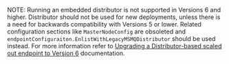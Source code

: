 NOTE: Running an embedded distributor is not supported in Versions 6 and higher. Distributor should not be used for new deployments, unless there is a need for backwards compatibility with Versions 5 or lower. Related configuration sections like `MasterNodeConfig` are obsoleted and `endpointConfiguraiton.EnlistWithLegacyMSMQDistributor` should be used instead. For more information refer to [Upgrading a Distributor-based scaled out endpoint to Version 6](/samples/scaleout/distributor-upgrade/) documentation.